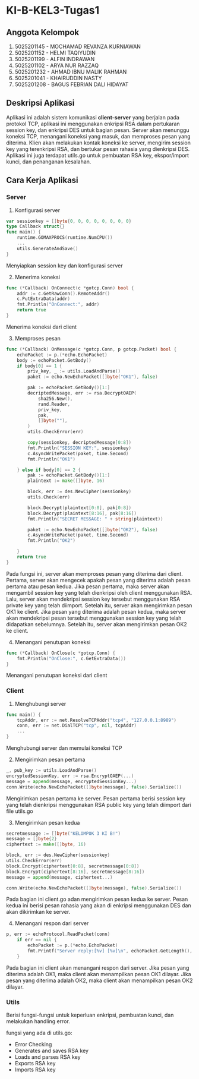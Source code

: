 # KI-B-KEL3-Tugas1

## Anggota Kelompok

1. 5025201145 - MOCHAMAD REVANZA KURNIAWAN
2. 5025201152 - HELMI TAQIYUDIN
3. 5025201199 - ALFIN INDRAWAN
4. 5025201102 - ARYA NUR RAZZAQ
5. 5025201232 - AHMAD IBNU MALIK RAHMAN
6. 5025201041 - KHAIRUDDIN NASTY
7. 5025201208 - BAGUS FEBRIAN DALI HIDAYAT

## Deskripsi Aplikasi

Aplikasi ini adalah sistem komunikasi **client-server** yang berjalan pada protokol TCP, aplikasi ini menggunakan enkripsi RSA dalam pertukaran session key, dan enkripsi DES untuk bagian pesan. Server akan menunggu koneksi TCP, menangani koneksi yang masuk, dan memproses pesan yang diterima. Klien akan melakukan kontak koneksi ke server, mengirim session key yang terenkripsi RSA, dan bertukar pesan rahasia yang dienkripsi DES. Aplikasi ini juga terdapat utils.go untuk pembuatan RSA key, ekspor/import kunci, dan penanganan kesalahan.

## Cara Kerja Aplikasi

### Server

1. Konfigurasi server

```go
var sessionkey = []byte{0, 0, 0, 0, 0, 0, 0, 0}
type Callback struct{}
func main() {
    runtime.GOMAXPROCS(runtime.NumCPU())
    ...
    utils.GenerateAndSave()
}
```

Menyiapkan session key dan konfigurasi server

2. Menerima koneksi

```go
func (*Callback) OnConnect(c *gotcp.Conn) bool {
    addr := c.GetRawConn().RemoteAddr()
    c.PutExtraData(addr)
    fmt.Println("OnConnect:", addr)
    return true
}
```

Menerima koneksi dari client

3. Memproses pesan

```go
func (*Callback) OnMessage(c *gotcp.Conn, p gotcp.Packet) bool {
	echoPacket := p.(*echo.EchoPacket)
	body := echoPacket.GetBody()
	if body[0] == 1 {
		priv_key, _ := utils.LoadAndParse()
		paket := echo.NewEchoPacket([]byte("OK1"), false)

		pak := echoPacket.GetBody()[1:]
		decriptedMessage, err := rsa.DecryptOAEP(
			sha256.New(),
			rand.Reader,
			priv_key,
			pak,
			[]byte(""),
		)
		utils.CheckError(err)

		copy(sessionkey, decriptedMessage[0:8])
		fmt.Println("SESSION KEY:", sessionkey)
		c.AsyncWritePacket(paket, time.Second)
		fmt.Println("OK1")

	} else if body[0] == 2 {
		pak := echoPacket.GetBody()[1:]
		plaintext := make([]byte, 16)

		block, err := des.NewCipher(sessionkey)
		utils.Check(err)

		block.Decrypt(plaintext[0:8], pak[0:8])
		block.Decrypt(plaintext[8:16], pak[8:16])
		fmt.Println("SECRET MESSAGE: " + string(plaintext))

		paket := echo.NewEchoPacket([]byte("OK2"), false)
		c.AsyncWritePacket(paket, time.Second)
		fmt.Println("OK2")

	}
	return true
}
```

Pada fungsi ini, server akan memproses pesan yang diterima dari client. Pertama, server akan mengecek apakah pesan yang diterima adalah pesan pertama atau pesan kedua. Jika pesan pertama, maka server akan mengambil session key yang telah dienkripsi oleh client menggunakan RSA. Lalu, server akan mendekripsi session key tersebut menggunakan RSA private key yang telah diimport. Setelah itu, server akan mengirimkan pesan OK1 ke client. Jika pesan yang diterima adalah pesan kedua, maka server akan mendekripsi pesan tersebut menggunakan session key yang telah didapatkan sebelumnya. Setelah itu, server akan mengirimkan pesan OK2 ke client.

4. Menangani penutupan koneksi

```go
func (*Callback) OnClose(c *gotcp.Conn) {
    fmt.Println("OnClose:", c.GetExtraData())
}
```

Menangani penutupan koneksi dari client

### Client

1. Menghubungi server

```go
func main() {
    tcpAddr, err := net.ResolveTCPAddr("tcp4", "127.0.0.1:8989")
    conn, err := net.DialTCP("tcp", nil, tcpAddr)
    ...
}
```

Menghubungi server dan memulai koneksi TCP

2. Mengirimkan pesan pertama

```go
_, pub_key := utils.LoadAndParse()
encryptedSessionKey, err := rsa.EncryptOAEP(...)
message = append(message, encryptedSessionKey...)
conn.Write(echo.NewEchoPacket([]byte(message), false).Serialize())
```

Mengirimkan pesan pertama ke server. Pesan pertama berisi session key yang telah dienkripsi menggunakan RSA public key yang telah diimport dari file utils.go

3. Mengirimkan pesan kedua

```go
secretmessage := []byte("KELOMPOK 3 KI B!")
message = []byte{2}
ciphertext := make([]byte, 16)

block, err := des.NewCipher(sessionkey)
utils.CheckError(err)
block.Encrypt(ciphertext[0:8], secretmessage[0:8])
block.Encrypt(ciphertext[8:16], secretmessage[8:16])
message = append(message, ciphertext...)

conn.Write(echo.NewEchoPacket([]byte(message), false).Serialize())

```

Pada bagian ini client.go adan mengirimkan pesan kedua ke server. Pesan kedua ini berisi pesan rahasia yang akan di enkripsi menggunakan DES dan akan dikirimkan ke server.

4. Menangani respon dari server

```go
p, err := echoProtocol.ReadPacket(conn)
	if err == nil {
		echoPacket := p.(*echo.EchoPacket)
		fmt.Printf("Server reply:[%v] [%v]\n", echoPacket.GetLength(), string(echoPacket.GetBody()))
	}
```

Pada bagian ini client akan menangani respon dari server. Jika pesan yang diterima adalah OK1, maka client akan menampilkan pesan OK1 dilayar. Jika pesan yang diterima adalah OK2, maka client akan menampilkan pesan OK2 dilayar.

### Utils

Berisi fungsi-fungsi untuk keperluan enkripsi, pembuatan kunci, dan melakukan handling error.

fungsi yang ada di utils.go:

- Error Checking
- Generates and saves RSA key
- Loads and parses RSA key
- Exports RSA key
- Imports RSA key
